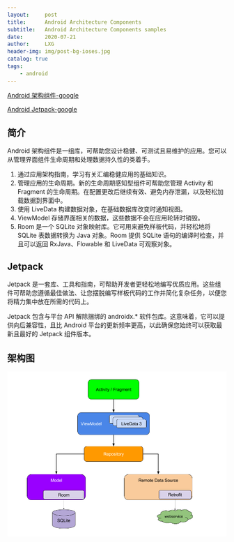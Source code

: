 ```yaml
---
layout:     post
title:      Android Architecture Components
subtitle:   Android Architecture Components samples
date:       2020-07-21
author:     LXG
header-img: img/post-bg-ioses.jpg
catalog: true
tags:
    - android
---
```


[Android 架构组件-google](https://developer.android.google.cn/topic/libraries/architecture)

[Android Jetpack-google](https://developer.android.google.cn/jetpack)

## 简介

Android 架构组件是一组库，可帮助您设计稳健、可测试且易维护的应用。您可以从管理界面组件生命周期和处理数据持久性的类着手。

1. 通过应用架构指南，学习有关汇编稳健应用的基础知识。
2. 管理应用的生命周期。新的生命周期感知型组件可帮助您管理 Activity 和 Fragment 的生命周期。在配置更改后继续有效、避免内存泄漏，以及轻松加载数据到界面中。
3. 使用 LiveData 构建数据对象，在基础数据库改变时通知视图。
4. ViewModel 存储界面相关的数据，这些数据不会在应用轮转时销毁。
5. Room 是一个 SQLite 对象映射库。它可用来避免样板代码，并轻松地将 SQLite 表数据转换为 Java 对象。Room 提供 SQLite 语句的编译时检查，并且可以返回 RxJava、Flowable 和 LiveData 可观察对象。

## Jetpack

Jetpack 是一套库、工具和指南，可帮助开发者更轻松地编写优质应用。这些组件可帮助您遵循最佳做法、让您摆脱编写样板代码的工作并简化复杂任务，以便您将精力集中放在所需的代码上。

Jetpack 包含与平台 API 解除捆绑的 androidx.* 软件包库。这意味着，它可以提供向后兼容性，且比 Android 平台的更新频率更高，以此确保您始终可以获取最新且最好的 Jetpack 组件版本。

## 架构图

![final-architecture](/images/final-architecture.png)


